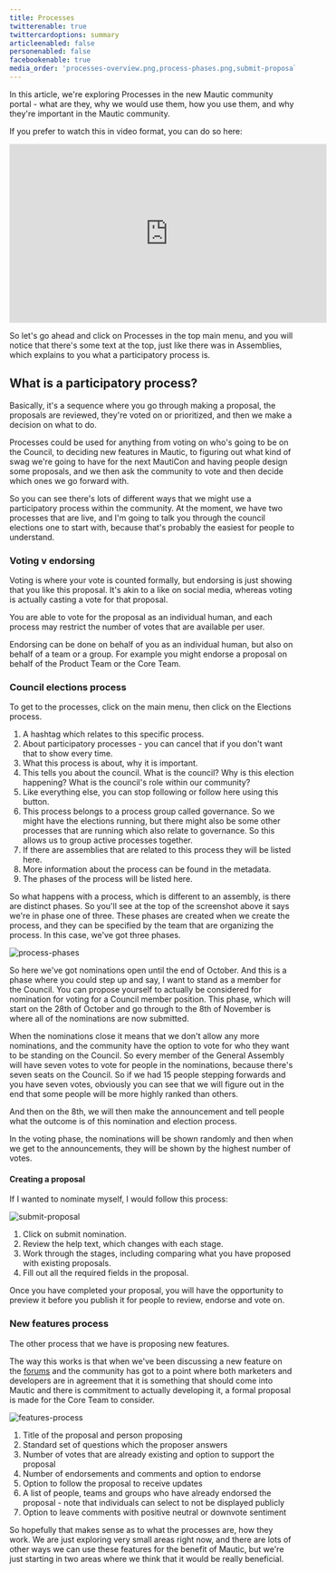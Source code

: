 ```yaml
---
title: Processes
twitterenable: true
twittercardoptions: summary
articleenabled: false
personenabled: false
facebookenable: true
media_order: 'processes-overview.png,process-phases.png,submit-proposal.png,features-process.png'
---
```


In this article, we're exploring Processes in the new Mautic community portal - what are they, why we would use them, how you use them, and why they're important in the Mautic community. 

If you prefer to watch this in video format, you can do so here:

<iframe width="560" height="315" src="https://www.youtube-nocookie.com/embed/k_f9u1nTlvE?si=Td4qjyEt4RJqxvvh" title="YouTube video player" frameborder="0" allow="accelerometer; autoplay; clipboard-write; encrypted-media; gyroscope; picture-in-picture; web-share" allowfullscreen></iframe>

So let's go ahead and click on Processes in the top main menu, and you will notice that there's some text at the top, just like there was in Assemblies, which explains to you what a participatory process is.

## What is a participatory process?

Basically, it's a sequence where you go through making a proposal, the proposals are reviewed, they're voted on or prioritized, and then we make a decision on what to do. 

Processes could be used for anything from voting on who's going to be on the Council, to deciding new features in Mautic, to figuring out what kind of swag we're going to have for the next MautiCon and having people design some proposals, and we then ask the community to vote and then decide which ones we go forward with.

So you can see there's lots of different ways that we might use a participatory process within the community. At the moment, we have two processes that are live, and I'm going to talk you through the council elections one to start with, because that's probably the easiest for people to understand.

### Voting v endorsing
Voting is where your vote is counted formally, but endorsing is just showing that you like this proposal. It's akin to a like on social media, whereas voting is actually casting a vote for that proposal. 

You are able to vote for the proposal as an individual human, and each process may restrict the number of votes that are available per user.

Endorsing can be done on behalf of you as an individual human, but also on behalf of a team or a group.   For example you might endorse a proposal on behalf of the Product Team or the Core Team.

### Council elections process

To get to the processes, click on the main menu, then click on the Elections process.

1. A hashtag which relates to this specific process.
2. About participatory processes - you can cancel that if you don't want that to show every time. 
3. What this process is about, why it is important. 
4. This tells you about the council. What is the council? Why is this election happening? What is the council's role within our community?
5. Like everything else, you can stop following or follow here using this button. 
6. This process belongs to a process group called governance. So we might have the elections running, but there might also be some other processes that are running which also relate to governance. So this allows us to group active processes together.
7. If there are assemblies that are related to this process they will be listed here. 
8. More information about the process can be found in the metadata.
9. The phases of the process will be listed here.

So what happens with a process, which is different to an assembly, is there are distinct phases. So you'll see at the top of the screenshot above it says we're in phase one of three. These phases are created when we create the process, and they can be specified by the team that are organizing the process. In this case, we've got three phases.

![process-phases](process-phases.png "process-phases")

So here we've got nominations open until the end of October. And this is a phase where you could step up and say, I want to stand as a member for the Council. You can propose yourself to actually be considered for nomination for voting for a Council member position. This phase, which will start on the 28th of October and go through to the 8th of November is where all of the nominations are now submitted.

When the nominations close it means that we don't allow any more nominations, and the community have the option to vote for who they want to be standing on the Council. So every member of the General Assembly will have seven votes to vote for people in the nominations, because there's seven seats on the Council. So if we had 15 people stepping forwards and you have seven votes, obviously you can see that we will figure out in the end that some people will be more highly ranked than others.

And then on the 8th, we will then make the announcement and tell people what the outcome is of this nomination and election process. 

In the voting phase, the nominations will be shown randomly and then when we get to the announcements, they will be shown by the highest number of votes.

#### Creating a proposal

If I wanted to nominate myself, I would follow this process:

![submit-proposal](submit-proposal.png "submit-proposal")

1. Click on submit nomination.
2. Review the help text, which changes with each stage.
3. Work through the stages, including comparing what you have proposed with existing proposals.
4. Fill out all the required fields in the proposal.

Once you have completed your proposal, you will have the opportunity to preview it before you publish it for people to review, endorse and vote on.

### New features process

The other process that we have is proposing new features. 

The way this works is that when we've been discussing a new feature on the [forums](https://forum.mautic.org/c/ideas) and the community has got to a point where both marketers and developers are in agreement that it is something that should come into Mautic and there is commitment to actually developing it, a formal proposal is made for the Core Team to consider. 

![features-process](features-process.png "features-process")

1. Title of the proposal and person proposing
2. Standard set of questions which the proposer answers
3. Number of votes that are already existing and option to support the proposal
4. Number of endorsements and comments and option to endorse
5. Option to follow the proposal to receive updates
6. A list of people, teams and groups who have already endorsed the proposal -  note that individuals can select to not be displayed publicly
7. Option to leave comments with positive neutral or downvote sentiment

So hopefully that makes sense as to what the processes are, how they work. We are just exploring very small areas right now, and there are lots of other ways we can use these features for the benefit of Mautic, but we're just starting in two areas where we think that it would be really beneficial. 